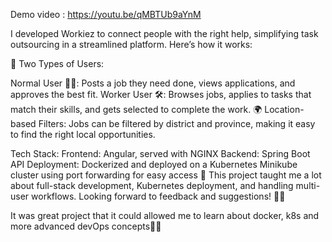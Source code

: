 Demo video : https://youtu.be/qMBTUb9aYnM

I developed Workiez to connect people with the right help, simplifying task outsourcing in a streamlined platform. Here’s how it works:

👥 Two Types of Users:

Normal User 🧑‍💼: Posts a job they need done, views applications, and approves the best fit.
Worker User 🛠️: Browses jobs, applies to tasks that match their skills, and gets selected to complete the work.
🌍 Location-based Filters: Jobs can be filtered by district and province, making it easy to find the right local opportunities.

Tech Stack:
Frontend: Angular, served with NGINX
Backend: Spring Boot API
Deployment: Dockerized and deployed on a Kubernetes Minikube cluster using port forwarding for easy access 🚢
This project taught me a lot about full-stack development, Kubernetes deployment, and handling multi-user workflows. Looking forward to feedback and suggestions! 👨‍💻

It was great project that it could allowed me to learn about docker, k8s and more advanced devOps concepts🚀✨

